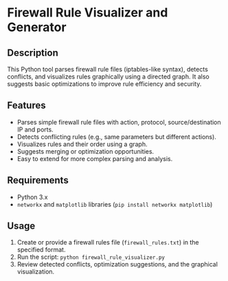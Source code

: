 # Firewall Rule Visualizer and Generator

## Description
This Python tool parses firewall rule files (iptables-like syntax), detects conflicts, and visualizes rules graphically using a directed graph. It also suggests basic optimizations to improve rule efficiency and security.

## Features
- Parses simple firewall rule files with action, protocol, source/destination IP and ports.
- Detects conflicting rules (e.g., same parameters but different actions).
- Visualizes rules and their order using a graph.
- Suggests merging or optimization opportunities.
- Easy to extend for more complex parsing and analysis.

## Requirements
- Python 3.x
- `networkx` and `matplotlib` libraries (`pip install networkx matplotlib`)

## Usage
1. Create or provide a firewall rules file (`firewall_rules.txt`) in the specified format.
2. Run the script: `python firewall_rule_visualizer.py`
3. Review detected conflicts, optimization suggestions, and the graphical visualization.